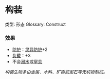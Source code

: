 # 构装

类型: 形态
Glossary: Construct

### 效果

- [防护](https://www.notion.so/1b3d619a067b806e8bd4c7265f5a00fa?pvs=21)：[灵异防护](https://www.notion.so/1b3d619a067b80788307ebd9e41c53cb?pvs=21)+2
- [负载](https://www.notion.so/1b3d619a067b80c28997e019fd33bbe3?pvs=21)：+3
- 不会[溺水](https://www.notion.so/1b4d619a067b800a9357d86c125290e8?pvs=21)或[窒息](https://www.notion.so/1b4d619a067b80f8b0b1f2c49af1479a?pvs=21)

*构装生物多由金属、木料、矿物或泥石等无机物制成。*